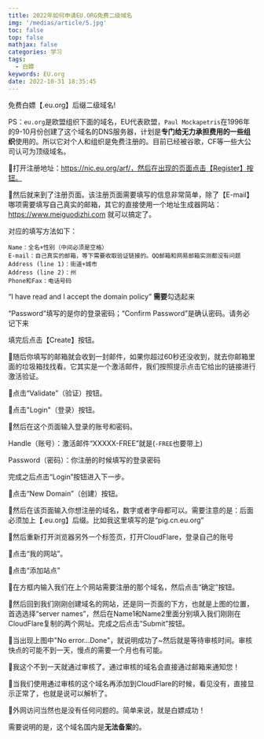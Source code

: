 ```yaml
---
title: 2022年如何申请EU.ORG免费二级域名
img: '/medias/article/5.jpg'
toc: false
top: false
mathjax: false
categories: 学习
tags:
  - 白嫖
keywords: EU.org
date: 2022-10-31 18:35:45
---
```


免费白嫖【.eu.org】后缀二级域名!
<!-- more -->

PS：`eu.org`是欧盟组织下面的域名，EU代表欧盟，`Paul Mockapetris`在1996年的9-10月份创建了这个域名的DNS服务器，计划是**专门给无力承担费用的一些组织**使用的。所以它对个人和组织是免费注册的。目前已经被谷歌，CF等一些大公司认可为顶级域名。


🔺打开注册地址：https://nic.eu.org/arf/，然后在出现的页面点击【Register】按钮。


🔺然后就来到了注册页面。该注册页面需要填写的信息非常简单，除了【E-mail】哪项需要填写自己真实的邮箱，其它的直接使用一个地址生成器网站：https://www.meiguodizhi.com 就可以搞定了。

对应的填写方法如下：
```
Name：全名+性别（中间必须是空格）
E-mail：自己真实的邮箱，等下需要收取验证链接的。QQ邮箱和网易邮箱实测都没有问题
Address (line 1)：街道+城市
Address (line 2)：州
Phone和Fax：电话号码
```
“I have read and I accept the domain policy” **需要**勾选起来

“Password”填写的是你的登录密码；“Confirm Password”是确认密码。请务必记下来

填完后点击【Create】按钮。

🔺随后你填写的邮箱就会收到一封邮件，如果你超过60秒还没收到，就去你邮箱里面的垃圾箱找找看。它其实是一个激活邮件，我们按照提示点击它给出的链接进行激活验证。

🔺点击“Validate”（验证）按钮。

🔺点击"Login"（登录）按钮。

🔺然后在这个页面输入登录的账号和密码。

Handle（账号）：激活邮件“XXXXX-FREE”就是(`-FREE`也要带上)

Password（密码）：你注册的时候填写的登录密码

完成之后点击“Login”按钮进入下一步。

🔺点击“New Domain”（创建）按钮。

🔺然后在该页面输入你想注册的域名，数字或者字母都可以。需要注意的是：后面必须加上【.eu.org】后缀。比如我这里填写的是“pig.cn.eu.org”

🔺然后重新打开浏览器另外一个标签页，打开CloudFlare，登录自己的账号

🔺点击“我的网站”。

🔺点击“添加站点”

🔺在方框内输入我们在上个网站需要注册的那个域名，然后点击“确定”按钮。

🔺然后回到我们刚刚创建域名的网站，还是同一页面的下方，也就是上图的位置，首选选择“server names”，然后在Name1和Name2里面分别填入我们刚刚在CloudFlare复制的两个网址。完成之后点击“Submit”按钮。

🔺当出现上图中"No error...Done"，就说明成功了~然后就是等待审核时间。审核快点的可能不到一天，慢点的需要一个月也有可能。

🔺我这个不到一天就通过审核了。通过审核的域名会直接通过邮箱来通知您！

🔺当我们使用通过审核的这个域名再添加到CloudFlare的时候，看见没有，直接显示正常了，也就是说可以解析了。

🔺外网访问当然也是没有任何问题的。简单来说，就是白嫖成功！

需要说明的是，这个域名国内是**无法备案**的。